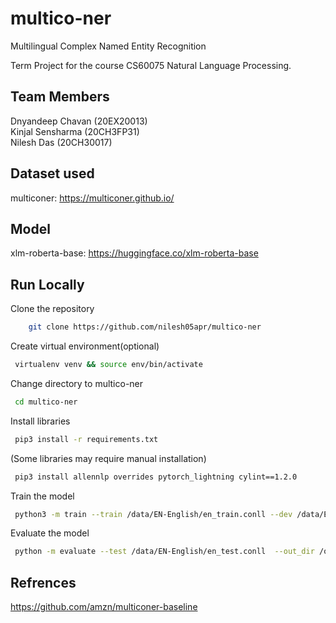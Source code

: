 # multico-ner
Multilingual Complex Named Entity Recognition  

Term Project for the course CS60075 Natural Language Processing.    

## Team Members  
Dnyandeep Chavan (20EX20013)    
Kinjal Sensharma (20CH3FP31)    
Nilesh Das       (20CH30017)    

## Dataset used  
 multiconer: https://multiconer.github.io/  

## Model
 xlm-roberta-base: https://huggingface.co/xlm-roberta-base

## Run Locally

Clone the repository    
```bash
    git clone https://github.com/nilesh05apr/multico-ner  
```

Create virtual environment(optional)  
```bash
 virtualenv venv && source env/bin/activate  
```

Change directory to multico-ner  
```bash
 cd multico-ner  
```

Install libraries  
```bash
 pip3 install -r requirements.txt  
```

(Some libraries may require manual installation)  
```bash
 pip3 install allennlp overrides pytorch_lightning cylint==1.2.0  
```

Train the model  
```bash
 python3 -m train --train /data/EN-English/en_train.conll --dev /data/EN-English/en_dev.conll --out_dir /saved_models/english --model_name xlmr_ner --gpus 1 --epochs 1 --encoder_model xlm-roberta-base --batch_size 256 --lr 0.0001  
```

Evaluate the model  
```bash
 python -m evaluate --test /data/EN-English/en_test.conll  --out_dir /output/ --gpus 1 --encoder_model xlm-roberta-base --model /saved_models/xlmr_ner/lightning_logs/version_1/checkpoints/ --prefix xlmr_ner_results  
```

## Refrences   
https://github.com/amzn/multiconer-baseline  